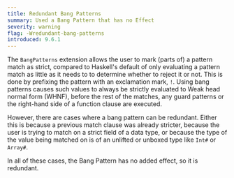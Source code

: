 ```yaml
---
title: Redundant Bang Patterns
summary: Used a Bang Pattern that has no Effect
severity: warning
flag: -Wredundant-bang-patterns
introduced: 9.6.1
---
```


The `BangPatterns` extension allows the user to mark (parts of) a pattern match as strict,
compared to Haskell's default of only evaluating a pattern match as little as it needs to
to determine whether to reject it or not.
This is done by prefixing the pattern with an exclamation mark, `!`.
Using bang patterns causes such values to always be strictly evaluated to Weak head normal
form (WHNF), before the rest of the matches, any guard patterns or the right-hand side
of a function clause are executed.

However, there are cases where a bang pattern can be redundant.
Either this is because a previous match clause was already stricter, because the user is
trying to match on a strict field of a data type, or because the type of the value being
matched on is of an unlifted or unboxed type like `Int#` or `Array#`.

In all of these cases, the Bang Pattern has no added effect, so it is redundant.
